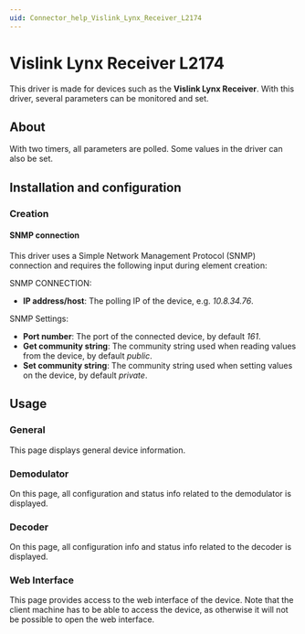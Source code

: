 ```yaml
---
uid: Connector_help_Vislink_Lynx_Receiver_L2174
---
```


# Vislink Lynx Receiver L2174

This driver is made for devices such as the **Vislink Lynx Receiver**. With this driver, several parameters can be monitored and set.

## About

With two timers, all parameters are polled. Some values in the driver can also be set.

## Installation and configuration

### Creation

#### SNMP connection

This driver uses a Simple Network Management Protocol (SNMP) connection and requires the following input during element creation:

SNMP CONNECTION:

- **IP address/host**: The polling IP of the device, e.g. *10.8.34.76*.

SNMP Settings:

- **Port number**: The port of the connected device, by default *161*.
- **Get community string**: The community string used when reading values from the device, by default *public*.
- **Set community string**: The community string used when setting values on the device, by default *private*.

## Usage

### General

This page displays general device information.

### Demodulator

On this page, all configuration and status info related to the demodulator is displayed.

### Decoder

On this page, all configuration info and status info related to the decoder is displayed.

### Web Interface

This page provides access to the web interface of the device. Note that the client machine has to be able to access the device, as otherwise it will not be possible to open the web interface.
